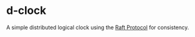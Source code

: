 # d-clock

A simple distributed logical clock using the [Raft Protocol](https://raft.github.io/) for
consistency.
